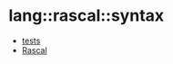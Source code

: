 # lang::rascal::syntax


   * [tests](../../../../Library/lang/rascal/syntax/tests)
   * [Rascal](../../../../Library/lang/rascal/syntax/Rascal.md)